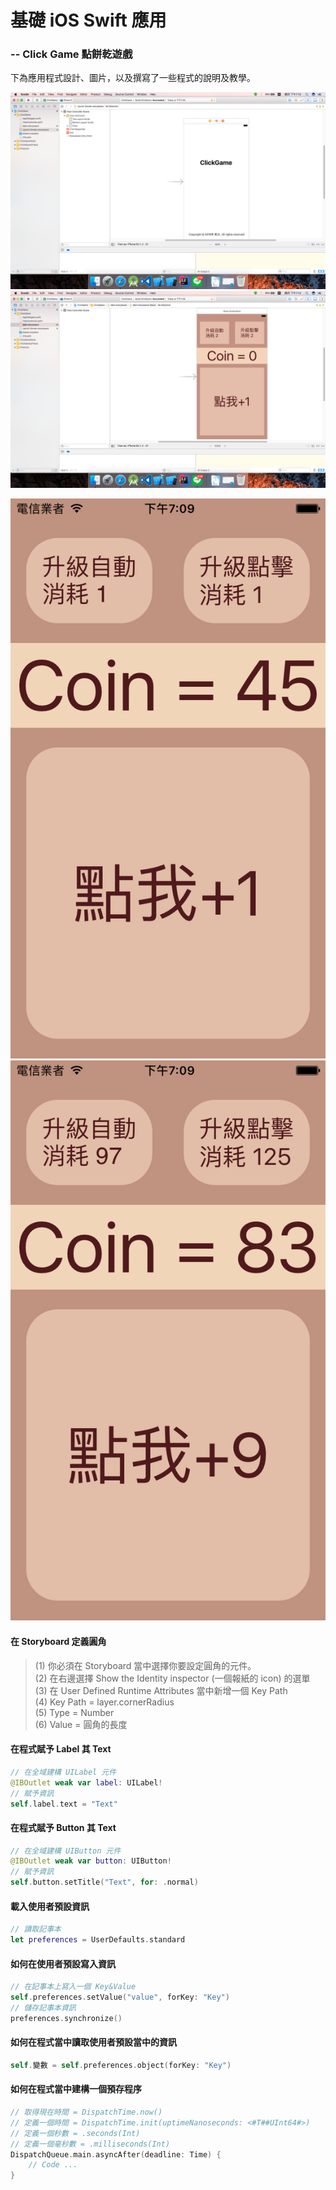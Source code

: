 # 基礎 iOS Swift 應用
### -- Click Game 點餅乾遊戲

下為應用程式設計、圖片，以及撰寫了一些程式的說明及教學。

![Launch Storyboard](/images/launch.png "Launch Storyboard")
![Main Storyboard](/images/main.png "Main Storyboard")

![執行結果](/images/view1.png "執行結果")
![執行結果](/images/view2.png "執行結果")

#### 在 Storyboard 定義圓角
> (1) 你必須在 Storyboard 當中選擇你要設定圓角的元件。\
> (2) 在右邊選擇 Show the Identity inspector (一個報紙的 icon) 的選單\
> (3) 在 User Defined Runtime Attributes 當中新增一個 Key Path\
> (4) Key Path = layer.cornerRadius\
> (5) Type = Number\
> (6) Value = 圓角的長度

#### 在程式賦予 Label 其 Text
```Swift
// 在全域建構 UILabel 元件
@IBOutlet weak var label: UILabel!
// 賦予資訊
self.label.text = "Text"
```

#### 在程式賦予 Button 其 Text
```Swift
// 在全域建構 UIButton 元件
@IBOutlet weak var button: UIButton!
// 賦予資訊
self.button.setTitle("Text", for: .normal)
```

#### 載入使用者預設資訊
```Swift
// 讀取記事本
let preferences = UserDefaults.standard
```

#### 如何在使用者預設寫入資訊
```Swift
// 在記事本上寫入一個 Key&Value
self.preferences.setValue("value", forKey: "Key")
// 儲存記事本資訊
preferences.synchronize()
```

#### 如何在程式當中讀取使用者預設當中的資訊
```Swift
self.變數 = self.preferences.object(forKey: "Key")
```

#### 如何在程式當中建構一個預存程序
```Swift
// 取得現在時間 = DispatchTime.now()
// 定義一個時間 = DispatchTime.init(uptimeNanoseconds: <#T##UInt64#>)
// 定義一個秒數 = .seconds(Int)
// 定義一個毫秒數 = .milliseconds(Int)
DispatchQueue.main.asyncAfter(deadline: Time) {
    // Code ...
}
```